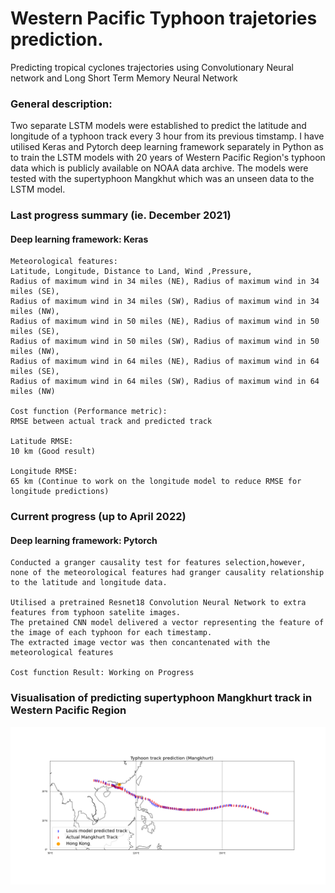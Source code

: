 # Western Pacific Typhoon trajetories prediction. 

Predicting tropical cyclones trajectories using Convolutionary Neural network and Long Short Term Memory Neural Network 


### General description: 

Two separate LSTM models were established to predict the latitude and longitude of a typhoon track every 3 hour from its previous timstamp. I have utilised Keras and Pytorch deep learning framework separately in Python as to train the LSTM models with 20 years of Western Pacific Region's typhoon data which is publicly available on NOAA data archive. The models were tested with the supertyphoon Mangkhut which was an unseen data to the LSTM model.


### Last progress summary (ie. December 2021)
#### Deep learning framework: Keras
```
Meteorological features: 
Latitude, Longitude, Distance to Land, Wind ,Pressure, 
Radius of maximum wind in 34 miles (NE), Radius of maximum wind in 34 miles (SE), 
Radius of maximum wind in 34 miles (SW), Radius of maximum wind in 34 miles (NW), 
Radius of maximum wind in 50 miles (NE), Radius of maximum wind in 50 miles (SE), 
Radius of maximum wind in 50 miles (SW), Radius of maximum wind in 50 miles (NW), 
Radius of maximum wind in 64 miles (NE), Radius of maximum wind in 64 miles (SE), 
Radius of maximum wind in 64 miles (SW), Radius of maximum wind in 64 miles (NW) 

Cost function (Performance metric): 
RMSE between actual track and predicted track

Latitude RMSE: 
10 km (Good result)

Longitude RMSE: 
65 km (Continue to work on the longitude model to reduce RMSE for longitude predictions)
```

### Current progress (up to April 2022)
#### Deep learning framework: Pytorch
```
Conducted a granger causality test for features selection,however, 
none of the meteorological features had granger causality relationship to the latitude and longitude data. 

Utilised a pretrained Resnet18 Convolution Neural Network to extra features from typhoon satelite images. 
The pretained CNN model delivered a vector representing the feature of the image of each typhoon for each timestamp. 
The extracted image vector was then concantenated with the meteorological features 

Cost function Result: Working on Progress 

```

### Visualisation of predicting supertyphoon Mangkhurt track in Western Pacific Region
<p align="center"><img src="Visualisation of predicting super tyhoon Mangkhurt.png"\></p>
